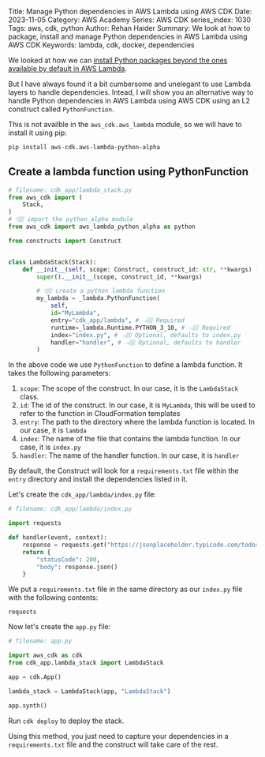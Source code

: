 Title: Manage Python dependencies in AWS Lambda using AWS CDK
Date: 2023-11-05
Category: AWS Academy
Series: AWS CDK
series_index: 1030
Tags: aws, cdk, python
Author: Rehan Haider
Summary: We look at how to package, install and manage Python dependencies in AWS Lambda using AWS CDK
Keywords: lambda, cdk, docker, dependencies


We looked at how we can [install Python packages beyond the ones available by default in AWS Lambda]({filename}50002020-cdk-fn-lambda_layers.md#create-a-lambda-layer-in-aws-cdk-using-python-to-handle-dependencies). 

But I have always found it a bit cumbersome and unelegant to use Lambda layers to handle dependencies. Intead, I will show you an alternative way to handle Python dependencies in AWS Lambda using AWS CDK using an L2 construct called `PythonFunction`.

This is not availble in the `aws_cdk.aws_lambda` module, so we will have to install it using pip:

```bash
pip install aws-cdk.aws-lambda-python-alpha
```

## Create a lambda function using PythonFunction

```python
# filename: cdk_app/lambda_stack.py
from aws_cdk import (
    Stack,
)
# 👇🏽 import the python_alpha module
from aws_cdk import aws_lambda_python_alpha as python

from constructs import Construct


class LambdaStack(Stack):
    def __init__(self, scope: Construct, construct_id: str, **kwargs) -> None:
        super().__init__(scope, construct_id, **kwargs)

        # 👇🏽 create a python lambda function
        my_lambda = _lambda.PythonFunction(
            self,
            id="MyLambda",
            entry="cdk_app/lambda", # 👈🏽 Required
            runtime=_lambda.Runtime.PYTHON_3_10, # 👈🏽 Required
            index="index.py", # 👈🏽 Optional, defaults to index.py
            handler="handler", # 👈🏽 Optional, defaults to handler
        )
```

In the above code we use `PythonFunction` to define a lambda function. It takes the following parameters:

1. `scope`: The scope of the construct. In our case, it is the `LambdaStack` class.
2. `id`: The id of the construct. In our case, it is `MyLambda`, this will be used to refer to the function in CloudFormation templates
3. `entry`: The path to the directory where the lambda function is located. In our case, it is `lambda`
4. `index`: The name of the file that contains the lambda function. In our case, it is `index.py`
5. `handler`: The name of the handler function. In our case, it is `handler`

By default, the Construct will look for a `requirements.txt` file within the `entry` directory and install the dependencies listed in it. 

Let's create the `cdk_app/lambda/index.py` file:

```python
# filename: cdk_app/lambda/index.py

import requests

def handler(event, context):
    response = requests.get("https://jsonplaceholder.typicode.com/todos/1")
    return {
        "statusCode": 200,
        "body": response.json()
    }
```

We put a `requirements.txt` file in the same directory as our `index.py` file with the following contents:

```text
requests
```

Now let's create the `app.py` file:

```python
# filename: app.py

import aws_cdk as cdk
from cdk_app.lambda_stack import LambdaStack

app = cdk.App()

lambda_stack = LambdaStack(app, "LambdaStack")

app.synth()
```

Run `cdk deploy` to deploy the stack. 

Using this method, you just need to capture your dependencies in a `requirements.txt` file and the construct will take care of the rest.